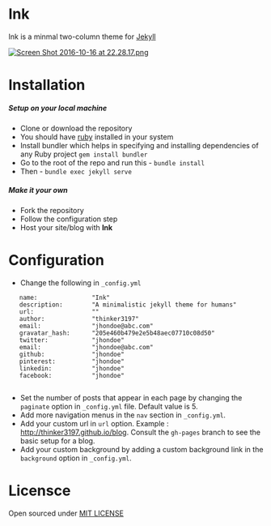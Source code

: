 # Ink

Ink is a minmal two-column theme for [Jekyll](http://jekyllrb.com) 

[![Screen Shot 2016-10-16 at 22.28.17.png](https://s19.postimg.org/osn1nz1yb/Screen_Shot_2016_10_16_at_22_28_17.png)](https://postimg.org/image/4l9lvo4gv/)
# Installation 

##### Setup on your local machine
 * Clone or download the repository
 * You should have [ruby](https://www.ruby-lang.org/en/) installed in your system
 * Install bundler which helps in specifying and installing dependencies of any Ruby project ```gem install bundler```
 * Go to the root of the repo and run this - ```bundle install```
 * Then - ```bundle exec jekyll serve```

##### Make it your own
 * Fork the repository
 * Follow the configuration step
 * Host your site/blog with **Ink**

# Configuration 
 * Change the following in ```_config.yml```
 ```
    name:               "Ink"
    description:        "A minimalistic jekyll theme for humans"
    url:                ""
    author:             "thinker3197"
    email:              "jhondoe@abc.com"
    gravatar_hash:      "205e460b479e2e5b48aec07710c08d50"
    twitter:            "jhondoe"
    email:              "jhondoe@abc.com"
    github:             "jhondoe"
    pinterest:          "jhondoe"
    linkedin:           "jhondoe"
    facebook:           "jhondoe"
    
 ```
 * Set the number of posts that appear in each page by changing the ```paginate``` option in ```_config.yml``` file. Default value is 5.
 * Add more navigation menus in the ```nav``` section in ```_config.yml```. 
 * Add your custom url in ```url``` option. Example : http://thinker3197.github.io/blog. Consult the ```gh-pages``` branch to see the basic setup for a blog.
 * Add your custom background by adding a custom background link in the ```background``` option in ```_config.yml```.
 
# Licensce

Open sourced under [MIT LICENSE](https://github.com/thinker3197/ink/blob/master/LICENSE) 





